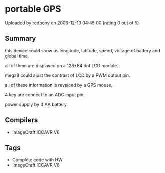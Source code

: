 # portable GPS

Uploaded by redpony on 2006-12-13 04:45:00 (rating 0 out of 5)

## Summary

this device could show us longitude, latitude, speed, voltage of battery and global time.  

all of them are displayed on a 128*64 dot LCD module.  

mega8 could ajust the contrast of LCD by a PWM output pin.  

all of these information is reveiced by a GPS mouse.  

4 key are connect to an ADC input pin.  

power supply by 4 AA battery.

## Compilers

- ImageCraft ICCAVR V6

## Tags

- Complete code with HW
- ImageCraft ICCAVR V6

